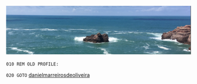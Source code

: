 ![front](rocks.png)

`010 REM OLD PROFILE:`

`020 GOTO` [danielmarreirosdeoliveira](https://github.com/danielmarreirosdeoliveira) 
